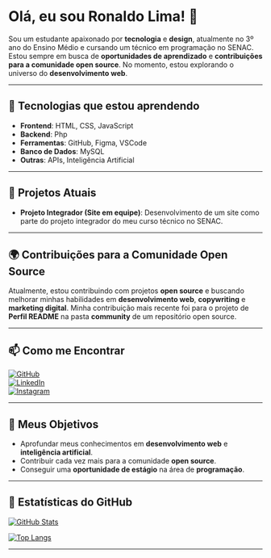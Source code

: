 # Olá, eu sou Ronaldo Lima! 👋

Sou um estudante apaixonado por **tecnologia** e **design**, atualmente no 3º ano do Ensino Médio e cursando um técnico em programação no SENAC. Estou sempre em busca de **oportunidades de aprendizado** e **contribuições para a comunidade open source**. No momento, estou explorando o universo do **desenvolvimento web**.

---

## 🔧 Tecnologias que estou aprendendo
- **Frontend**: HTML, CSS, JavaScript
- **Backend**: Php
- **Ferramentas**: GitHub, Figma, VSCode
- **Banco de Dados**: MySQL
- **Outras**: APIs, Inteligência Artificial

---

## 🚀 Projetos Atuais
- **Projeto Integrador (Site em equipe)**: Desenvolvimento de um site como parte do projeto integrador do meu curso técnico no SENAC.

---

## 🌍 Contribuições para a Comunidade Open Source
Atualmente, estou contribuindo com projetos **open source** e buscando melhorar minhas habilidades em **desenvolvimento web**, **copywriting** e **marketing digital**. Minha contribuição mais recente foi para o projeto de **Perfil README** na pasta **community** de um repositório open source.

---

## 📫 Como me Encontrar

[![GitHub](https://img.shields.io/badge/GitHub-FFFFFF?style=for-the-badge&logo=github&logoColor=006400&border=006400)](https://github.com/rod6923)  
[![LinkedIn](https://img.shields.io/badge/LinkedIn-FFFFFF?style=for-the-badge&logo=linkedin&logoColor=006400&border=006400)](https://www.linkedin.com/in/ronaldo-lima-871b97276/)  
[![Instagram](https://img.shields.io/badge/Instagram-FFFFFF?style=for-the-badge&logo=instagram&logoColor=006400&border=006400)](https://instagram.com/ronaldrochalima)

---

## 🎯 Meus Objetivos
- Aprofundar meus conhecimentos em **desenvolvimento web** e **inteligência artificial**.
- Contribuir cada vez mais para a comunidade **open source**.
- Conseguir uma **oportunidade de estágio** na área de **programação**.

---

## 🌱 Estatísticas do GitHub

[![GitHub Stats](https://github-readme-stats.vercel.app/api?username=rod6923&show_icons=true&theme=transparent)](https://github.com/rod6923)

[![Top Langs](https://github-readme-stats.vercel.app/api/top-langs/?username=rod6923&layout=compact&theme=transparent)](https://github.com/rod6923)

---



